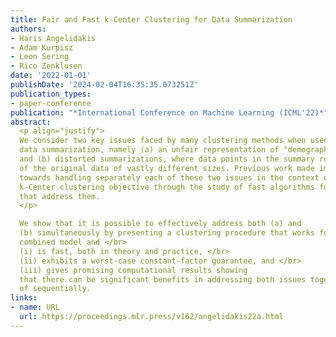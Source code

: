 ```yaml
---
title: Fair and Fast k-Center Clustering for Data Summarization
authors:
- Haris Angelidakis
- Adam Kurpisz
- Leon Sering
- Rico Zenklusen
date: '2022-01-01'
publishDate: '2024-02-04T16:35:35.073251Z'
publication_types:
- paper-conference
publication: "*International Conference on Machine Learning (ICML'22)*"
abstract: 
  <p align="justify">
  We consider two key issues faced by many clustering methods when used for
  data summarization, namely (a) an unfair representation of "demographic groups”
  and (b) distorted summarizations, where data points in the summary represent subsets
  of the original data of vastly different sizes. Previous work made important steps
  towards handling separately each of these two issues in the context of the fundamental
  k-Center clustering objective through the study of fast algorithms for natural models
  that address them. 
  </p>

  We show that it is possible to effectively address both (a) and
  (b) simultaneously by presenting a clustering procedure that works for a canonical
  combined model and </br>
  (i) is fast, both in theory and practice, </br>
  (ii) exhibits a worst-case constant-factor guarantee, and </br>
  (iii) gives promising computational results showing
  that there can be significant benefits in addressing both issues together instead
  of sequentially.
links:
- name: URL
  url: https://proceedings.mlr.press/v162/angelidakis22a.html
---
```

